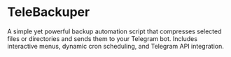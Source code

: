 # TeleBackuper
A simple yet powerful backup automation script that compresses selected files or directories and sends them to your Telegram bot. Includes interactive menus, dynamic cron scheduling, and Telegram API integration.
